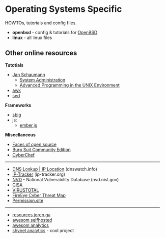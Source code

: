 # Operating Systems Specific
HOWTOs, tutorials and config files.


* **openbsd** - config & tutorials for [OpenBSD](https://www.openbsd.org)
* **linux** - all linux files


## Other online resources

**Tutotials**
* [Jan Schaumann](https://netmeister.org/) 
    * [System Administration](https://stevens.netmeister.org/615/)
    * [Advanced Programming in the UNIX Environment](https://stevens.netmeister.org/631/)
* [awk](https://github.com/adrianscheff/simple-awk)
* [sed](https://github.com/adrianscheff/useful-sed)


**Frameworks**
* [sblg](https://kristaps.bsd.lv/sblg/)
* js:
  * [ember.js](https://emberjs.com)

**Miscellaneous**

* [Faces of open source](https://www.facesofopensource.com/)
* [Burp Suit Community Edition](https://portswigger.net/burp/communitydownload)
* [CyberChef](https://gchq.github.io/CyberChef/)

***

* [DNS Lookup | IP Location](https://www.dnswatch.info/) (dnswatch.info)
* [IP-Tracker](https://www.ip-tracker.org) (ip-tracker.org)
* [NVD](https://nvd.nist.gov/) - National Vulnerability Database (nvd.nist.gov)
* [CISA](https://us-cert.cisa.gov/)
* [VIRUSTOTAL](https://www.virustotal.com/gui/)
* [FireEye Cyber Threat Map](https://www.fireeye.com/cyber-map/threat-map.html)
* [Permission.site](https://permission.site/)

***

* [resources.joren.ga](https://resources.joren.ga/)
* [awesom selfhosted](https://github.com/awesome-selfhosted/awesome-selfhosted) 
* [awesom analytics](https://github.com/onurakpolat/awesome-analytics) 
* [shynet analytics](https://github.com/milesmcc/shynet) - cool project

